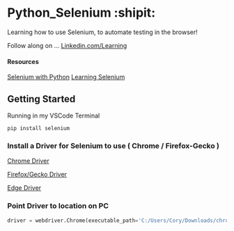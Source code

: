 # Python_Selenium :shipit:
Learning how to use Selenium, to automate testing in the browser!

Follow along on ... [Linkedin.com/Learning](https://www.linkedin.com/learning/using-python-for-automation/automating-web-browsing)

#### Resources 
[Selenium with Python](https://selenium-python.readthedocs.io/installation.html#introduction)
[Learning Selenium](https://www.seleniumeasy.com/)


## Getting Started

Running in my VSCode Terminal

`pip install selenium`

### Install a Driver for Selenium to use ( Chrome / Firefox-Gecko )

[Chrome Driver](https://sites.google.com/a/chromium.org/chromedriver/downloads)

[Firefox/Gecko Driver](https://github.com/mozilla/geckodriver/releases)

[Edge Driver](https://developer.microsoft.com/en-us/microsoft-edge/tools/webdriver/)

### Point Driver to location on PC

```Python
driver = webdriver.Chrome(executable_path='C:/Users/Cory/Downloads/chromedriver_win32/chromedriver.exe')
```



